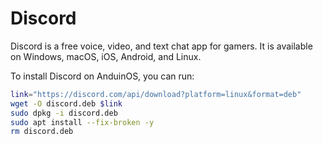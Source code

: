 # Discord

Discord is a free voice, video, and text chat app for gamers. It is available on Windows, macOS, iOS, Android, and Linux.

To install Discord on AnduinOS, you can run:

```bash
link="https://discord.com/api/download?platform=linux&format=deb"
wget -O discord.deb $link
sudo dpkg -i discord.deb
sudo apt install --fix-broken -y
rm discord.deb
```
